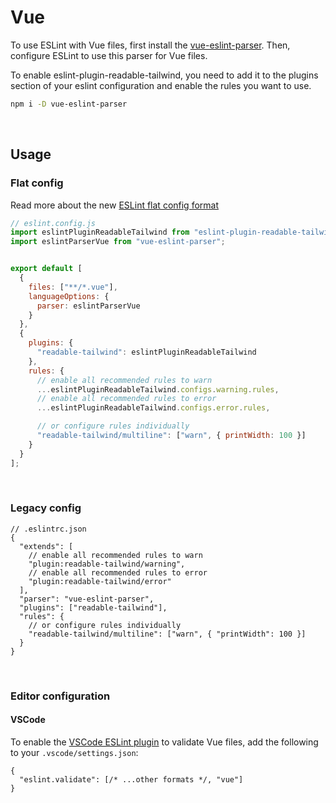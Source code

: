 # Vue

To use ESLint with Vue files, first install the [vue-eslint-parser](https://github.com/vuejs/vue-eslint-parser). Then, configure ESLint to use this parser for Vue files.

To enable eslint-plugin-readable-tailwind, you need to add it to the plugins section of your eslint configuration and enable the rules you want to use.

```sh
npm i -D vue-eslint-parser
```

<br/>

## Usage

### Flat config

Read more about the new [ESLint flat config format](https://eslint.org/docs/latest/use/configure/configuration-files-new)

```js
// eslint.config.js
import eslintPluginReadableTailwind from "eslint-plugin-readable-tailwind";
import eslintParserVue from "vue-eslint-parser";


export default [
  {
    files: ["**/*.vue"],
    languageOptions: {
      parser: eslintParserVue
    }
  },
  {
    plugins: {
      "readable-tailwind": eslintPluginReadableTailwind
    },
    rules: {
      // enable all recommended rules to warn
      ...eslintPluginReadableTailwind.configs.warning.rules,
      // enable all recommended rules to error
      ...eslintPluginReadableTailwind.configs.error.rules,

      // or configure rules individually
      "readable-tailwind/multiline": ["warn", { printWidth: 100 }]
    }
  }
];
```

<br/>

### Legacy config

```jsonc
// .eslintrc.json
{
  "extends": [
    // enable all recommended rules to warn
    "plugin:readable-tailwind/warning",
    // enable all recommended rules to error
    "plugin:readable-tailwind/error"
  ],
  "parser": "vue-eslint-parser",
  "plugins": ["readable-tailwind"],
  "rules": {
    // or configure rules individually
    "readable-tailwind/multiline": ["warn", { "printWidth": 100 }]
  }
}
```

<br/>

### Editor configuration

#### VSCode

To enable the [VSCode ESLint plugin](https://marketplace.visualstudio.com/items?itemName=dbaeumer.vscode-eslint) to validate Vue files, add the following to your `.vscode/settings.json`:

```jsonc
{
  "eslint.validate": [/* ...other formats */, "vue"]
}
```
